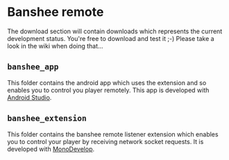 # Banshee remote
  The download section will contain downloads which represents the current
  development status. You're free to download and test it ;-)
  Please take a look in the wiki when doing that...

## `banshee_app`

  This folder contains the android app which uses the extension and
  so enables you to control you player remotely. This app is developed
  with [Android Studio][as].

## `banshee_extension`

  This folder contains the banshee remote listener extension which
  enables you to control your player by receiving network socket
  requests. It is developed with [MonoDevelop][md].

[as]: https://developer.android.com/studio/index.html
[md]: http://www.monodevelop.com/